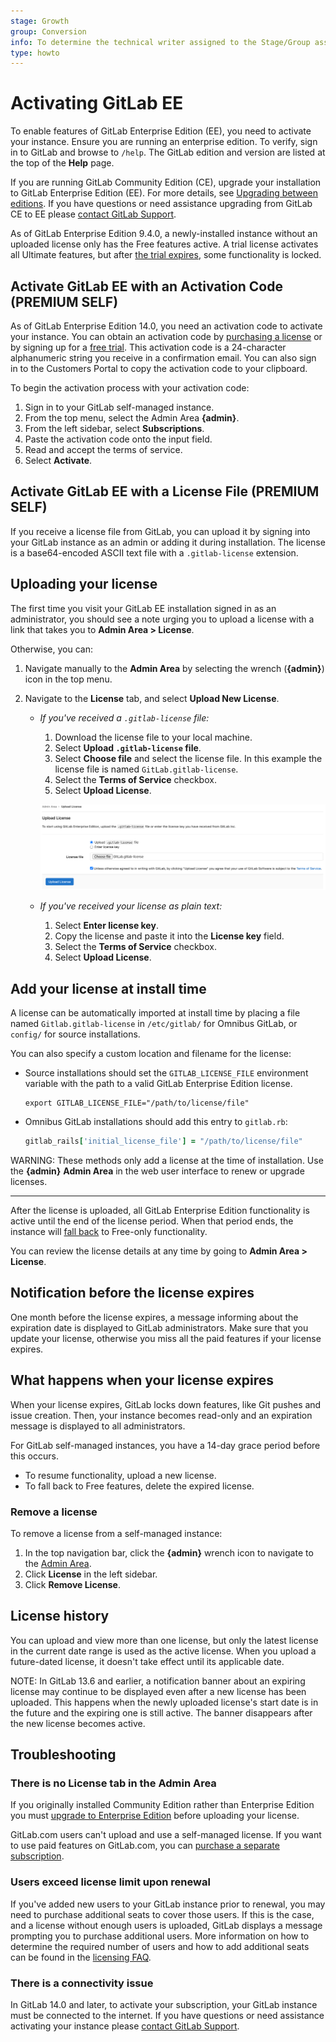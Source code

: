 ```yaml
---
stage: Growth
group: Conversion
info: To determine the technical writer assigned to the Stage/Group associated with this page, see https://about.gitlab.com/handbook/engineering/ux/technical-writing/#assignments
type: howto
---
```


# Activating GitLab EE

To enable features of GitLab Enterprise Edition (EE), you need to activate your instance. Ensure you are running an enterprise edition. To verify, sign in to GitLab and browse to `/help`. The GitLab edition and version are listed at the top of the **Help** page.

If you are running GitLab Community Edition (CE), upgrade your installation to GitLab Enterprise Edition (EE). For more details, see [Upgrading between editions](../../update/index.md#upgrading-between-editions). If you have questions or need assistance upgrading from GitLab CE to EE please [contact GitLab Support](https://about.gitlab.com/support/#contact-support).

As of GitLab Enterprise Edition 9.4.0, a newly-installed instance without an
uploaded license only has the Free features active. A trial license activates all Ultimate features, but after [the trial expires](#what-happens-when-your-license-expires), some functionality
is locked.

## Activate GitLab EE with an Activation Code **(PREMIUM SELF)**

As of GitLab Enterprise Edition 14.0, you need an activation code to activate your instance. You can obtain an activation code by [purchasing a license](https://about.gitlab.com/pricing/) or by signing up for a [free trial](https://about.gitlab.com/free-trial/). This activation code is a 24-character alphanumeric string you receive in a confirmation email. You can also sign in to the Customers Portal to copy the activation code to your clipboard.

To begin the activation process with your activation code:

1. Sign in to your GitLab self-managed instance.
1. From the top menu, select the Admin Area **{admin}**.
1. From the left sidebar, select **Subscriptions**.
1. Paste the activation code onto the input field.
1. Read and accept the terms of service.
1. Select **Activate**.

## Activate GitLab EE with a License File **(PREMIUM SELF)**

If you receive a license file from GitLab, you can upload it by signing into your GitLab instance as an admin or adding it during installation. The license is a base64-encoded ASCII text file with a `.gitlab-license` extension. 


## Uploading your license

The first time you visit your GitLab EE installation signed in as an administrator,
you should see a note urging you to upload a license with a link that takes you
to **Admin Area > License**.

Otherwise, you can:

1. Navigate manually to the **Admin Area** by selecting the wrench (**{admin}**) icon in the top menu.

1. Navigate to the **License** tab, and select **Upload New License**.

   - *If you've received a `.gitlab-license` file:*
     1. Download the license file to your local machine.
     1. Select **Upload `.gitlab-license` file**.
     1. Select **Choose file** and select the license file.
        In this example the license file is named `GitLab.gitlab-license`.
     1. Select the **Terms of Service** checkbox.
     1. Select **Upload License**.

     ![Upload license](img/license_upload_v13_12.png)

   - *If you've received your license as plain text:*
     1. Select **Enter license key**.
     1. Copy the license and paste it into the **License key** field.
     1. Select the **Terms of Service** checkbox.
     1. Select **Upload License**.

## Add your license at install time

A license can be automatically imported at install time by placing a file named
`Gitlab.gitlab-license` in `/etc/gitlab/` for Omnibus GitLab, or `config/` for source installations.

You can also specify a custom location and filename for the license:

- Source installations should set the `GITLAB_LICENSE_FILE` environment
  variable with the path to a valid GitLab Enterprise Edition license.

  ```shell
  export GITLAB_LICENSE_FILE="/path/to/license/file"
  ```

- Omnibus GitLab installations should add this entry to `gitlab.rb`:

  ```ruby
  gitlab_rails['initial_license_file'] = "/path/to/license/file"
  ```

WARNING:
These methods only add a license at the time of installation. Use the
**{admin}** **Admin Area** in the web user interface to renew or upgrade licenses.

---

After the license is uploaded, all GitLab Enterprise Edition functionality
is active until the end of the license period. When that period ends, the
instance will [fall back](#what-happens-when-your-license-expires) to Free-only
functionality.

You can review the license details at any time by going to **Admin Area > License**.

## Notification before the license expires

One month before the license expires, a message informing about the expiration
date is displayed to GitLab administrators. Make sure that you update your
license, otherwise you miss all the paid features if your license expires.

## What happens when your license expires

When your license expires, GitLab locks down features, like Git pushes
and issue creation. Then, your instance becomes read-only and
an expiration message is displayed to all administrators.

For GitLab self-managed instances, you have a 14-day grace period
before this occurs.

- To resume functionality, upload a new license.
- To fall back to Free features, delete the expired license.

### Remove a license

To remove a license from a self-managed instance:

1. In the top navigation bar, click the **{admin}** wrench icon to navigate to the [Admin Area](index.md).
1. Click **License** in the left sidebar.
1. Click **Remove License**.

## License history

You can upload and view more than one license, but only the latest license in the current date
range is used as the active license. When you upload a future-dated license, it
doesn't take effect until its applicable date.

NOTE:
In GitLab 13.6 and earlier, a notification banner about an expiring license may continue to be displayed even after a new license has been uploaded.
This happens when the newly uploaded license's start date is in the future and the expiring one is still active.
The banner disappears after the new license becomes active.

## Troubleshooting

### There is no License tab in the Admin Area

If you originally installed Community Edition rather than Enterprise Edition you must
[upgrade to Enterprise Edition](../../update/index.md#community-to-enterprise-edition)
before uploading your license.

GitLab.com users can't upload and use a self-managed license. If you
want to use paid features on GitLab.com, you can
[purchase a separate subscription](../../subscriptions/gitlab_com/index.md).

### Users exceed license limit upon renewal

If you've added new users to your GitLab instance prior to renewal, you may need to
purchase additional seats to cover those users. If this is the case, and a license
without enough users is uploaded, GitLab displays a message prompting you to purchase
additional users. More information on how to determine the required number of users
and how to add additional seats can be found in the
[licensing FAQ](https://about.gitlab.com/pricing/licensing-faq/).

### There is a connectivity issue

In GitLab 14.0 and later, to activate your subscription, your GitLab instance must be connected to the internet. If you have questions or need assistance activating your instance please [contact GitLab Support](https://about.gitlab.com/support/#contact-support).
